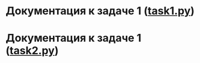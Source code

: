# Документация к задаче 1 (<a href='task1.py'>task1.py</a>)
# Документация к задаче 1 (<a href='task2.py'>task2.py</a>)
